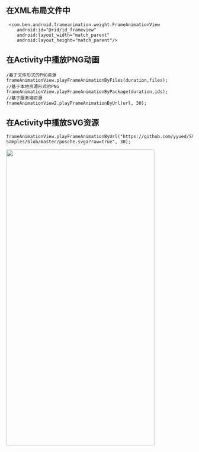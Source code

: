 ## 在XML布局文件中
```
 <com.ben.android.frameanimation.weight.FrameAnimationView
    android:id="@+id/id_frameview"
    android:layout_width="match_parent"
    android:layout_height="match_parent"/>
```
## 在Activity中播放PNG动画
```
/基于文件形式的PNG资源
frameAnimationView.playFrameAnimationByFiles(duration,files);
//基于本地资源形式的PNG
frameAnimationView.playFrameAnimationByPackage(duration,ids);
//基于服务端资源
frameAnimationView2.playFrameAnimationByUrl(url, 30);
```
## 在Activity中播放SVG资源
```
frameAnimationView.playFrameAnimationByUrl("https://github.com/yyued/SVGA-Samples/blob/master/posche.svga?raw=true", 30);
```

<img src="./preview.gif" width="400px" height="800px" />